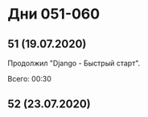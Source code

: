 # Дни 051-060

## 51 (19.07.2020)

Продолжил "Django - Быстрый старт".

Всего: 00:30

## 52 (23.07.2020)
